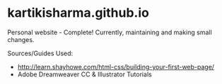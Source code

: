 # kartikisharma.github.io
Personal website -  Complete! 
Currently,  maintaining and making small changes. 

Sources/Guides Used: 
- http://learn.shayhowe.com/html-css/building-your-first-web-page/
- Adobe Dreamweaver CC & Illustrator Tutorials
